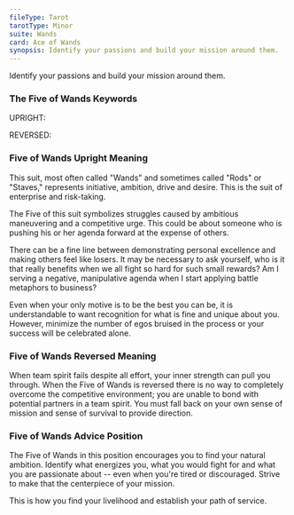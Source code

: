 ```yaml
---
fileType: Tarot
tarotType: Minor
suite: Wands
card: Ace of Wands
synopsis: Identify your passions and build your mission around them.
---
```

Identify your passions and build your mission around them.

### The Five of Wands Keywords

UPRIGHT: 

REVERSED: 

### Five of Wands Upright Meaning

This suit, most often called "Wands" and sometimes called "Rods" or "Staves," represents initiative, ambition, drive and desire. This is the suit of enterprise and risk-taking.

The Five of this suit symbolizes struggles caused by ambitious maneuvering and a competitive urge. This could be about someone who is pushing his or her agenda forward at the expense of others.

There can be a fine line between demonstrating personal excellence and making others feel like losers. It may be necessary to ask yourself, who is it that really benefits when we all fight so hard for such small rewards? Am I serving a negative, manipulative agenda when I start applying battle metaphors to business?

Even when your only motive is to be the best you can be, it is understandable to want recognition for what is fine and unique about you. However, minimize the number of egos bruised in the process or your success will be celebrated alone.

### Five of Wands Reversed Meaning

When team spirit fails despite all effort, your inner strength can pull you through. When the Five of Wands is reversed there is no way to completely overcome the competitive environment; you are unable to bond with potential partners in a team spirit. You must fall back on your own sense of mission and sense of survival to provide direction.

### Five of Wands Advice Position

The Five of Wands in this position encourages you to find your natural ambition. Identify what energizes you, what you would fight for and what you are passionate about -- even when you're tired or discouraged. Strive to make that the centerpiece of your mission.

This is how you find your livelihood and establish your path of service.